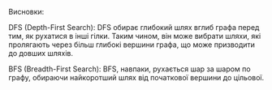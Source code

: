 Висновки:

DFS (Depth-First Search):
DFS обирає глибокий шлях вглиб графа перед тим, як рухатися в інші гілки. Таким чином, він може вибрати шляхи, які пролягають через більш глибокі вершини графа, що може призводити до довших шляхів.

BFS (Breadth-First Search):
BFS, навпаки, рухається шар за шаром по графу, обираючи найкоротший шлях від початкової вершини до цільової.
